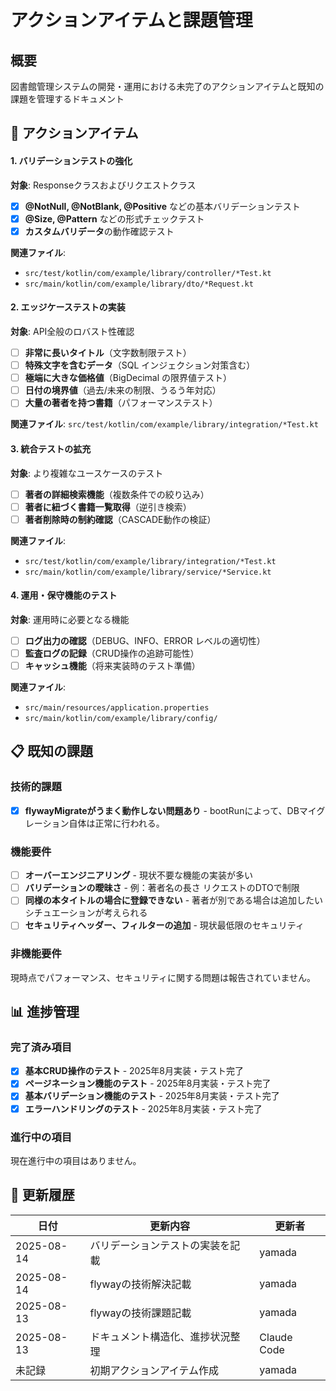
# アクションアイテムと課題管理

## 概要

図書館管理システムの開発・運用における未完了のアクションアイテムと既知の課題を管理するドキュメント

## 🎯 アクションアイテム

#### 1. バリデーションテストの強化

**対象**: Responseクラスおよびリクエストクラス

- [x] **@NotNull, @NotBlank, @Positive** などの基本バリデーションテスト
- [x] **@Size, @Pattern** などの形式チェックテスト
- [x] **カスタムバリデータ**の動作確認テスト
 
**関連ファイル**: 
- `src/test/kotlin/com/example/library/controller/*Test.kt`
- `src/main/kotlin/com/example/library/dto/*Request.kt`

#### 2. エッジケーステストの実装

**対象**: API全般のロバスト性確認

- [ ] **非常に長いタイトル**（文字数制限テスト）
- [ ] **特殊文字を含むデータ**（SQL インジェクション対策含む）
- [ ] **極端に大きな価格値**（BigDecimal の限界値テスト）
- [ ] **日付の境界値**（過去/未来の制限、うるう年対応）
- [ ] **大量の著者を持つ書籍**（パフォーマンステスト）

**関連ファイル**: `src/test/kotlin/com/example/library/integration/*Test.kt`

#### 3. 統合テストの拡充

**対象**: より複雑なユースケースのテスト

- [ ] **著者の詳細検索機能**（複数条件での絞り込み）
- [ ] **著者に紐づく書籍一覧取得**（逆引き検索）
- [ ] **著者削除時の制約確認**（CASCADE動作の検証）

**関連ファイル**: 
- `src/test/kotlin/com/example/library/integration/*Test.kt`
- `src/main/kotlin/com/example/library/service/*Service.kt`

#### 4. 運用・保守機能のテスト

**対象**: 運用時に必要となる機能

- [ ] **ログ出力の確認**（DEBUG、INFO、ERROR レベルの適切性）
- [ ] **監査ログの記録**（CRUD操作の追跡可能性）
- [ ] **キャッシュ機能**（将来実装時のテスト準備）

**関連ファイル**: 
- `src/main/resources/application.properties`
- `src/main/kotlin/com/example/library/config/`

## 📋 既知の課題

### 技術的課題

- [x] **flywayMigrateがうまく動作しない問題あり** - bootRunによって、DBマイグレーション自体は正常に行われる。

### 機能要件

- [ ] **オーバーエンジニアリング** - 現状不要な機能の実装が多い
- [ ] **バリデーションの曖昧さ** - 例：著者名の長さ リクエストのDTOで制限
- [ ] **同様の本タイトルの場合に登録できない** - 著者が別である場合は追加したいシチュエーションが考えられる
- [ ] **セキュリティヘッダー、フィルターの追加** - 現状最低限のセキュリティ

### 非機能要件

現時点でパフォーマンス、セキュリティに関する問題は報告されていません。

## 📊 進捗管理

### 完了済み項目

- [x] **基本CRUD操作のテスト** - 2025年8月実装・テスト完了
- [x] **ページネーション機能のテスト** - 2025年8月実装・テスト完了
- [x] **基本バリデーション機能のテスト** - 2025年8月実装・テスト完了
- [x] **エラーハンドリングのテスト** - 2025年8月実装・テスト完了

### 進行中の項目

現在進行中の項目はありません。

## 🔄 更新履歴

| 日付         | 更新内容             | 更新者         |
|------------|------------------|-------------|
| 2025-08-14 | バリデーションテストの実装を記載 | yamada      |
| 2025-08-14 | flywayの技術解決記載    | yamada      |
| 2025-08-13 | flywayの技術課題記載    | yamada      |
| 2025-08-13 | ドキュメント構造化、進捗状況整理 | Claude Code |
| 未記録        | 初期アクションアイテム作成    | yamada      |

